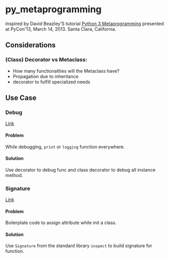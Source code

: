 # py_metaprogramming

Inspired by David Beazley'S tutorial [Python 3 Metaprogramming](http://dabeaz.com/py3meta/
) presented at PyCon'13, March 14, 2013. Santa Clara, California. 

## Considerations
### (Class) Decorator vs Metaclass:
* How many functionalities will the Metaclass have?
* Propagation due to inheritance
* decorator to fulfill specialized needs 

## Use Case

### Debug
[Link](https://github.com/hughluo/py_metaprogramming/tree/master/debug)

#### Problem
While debugging, `print` or `logging` function everywhere.

#### Solution
Use decorator to debug func and class decorator to debug all instance method.

### Signature
[Link](https://github.com/hughluo/py_metaprogramming/tree/master/signature)


#### Problem
Boilerplate code to assign attribute while init a class.

#### Solution
Use `Signature` from the standard library `inspect` to build signature for function. 
